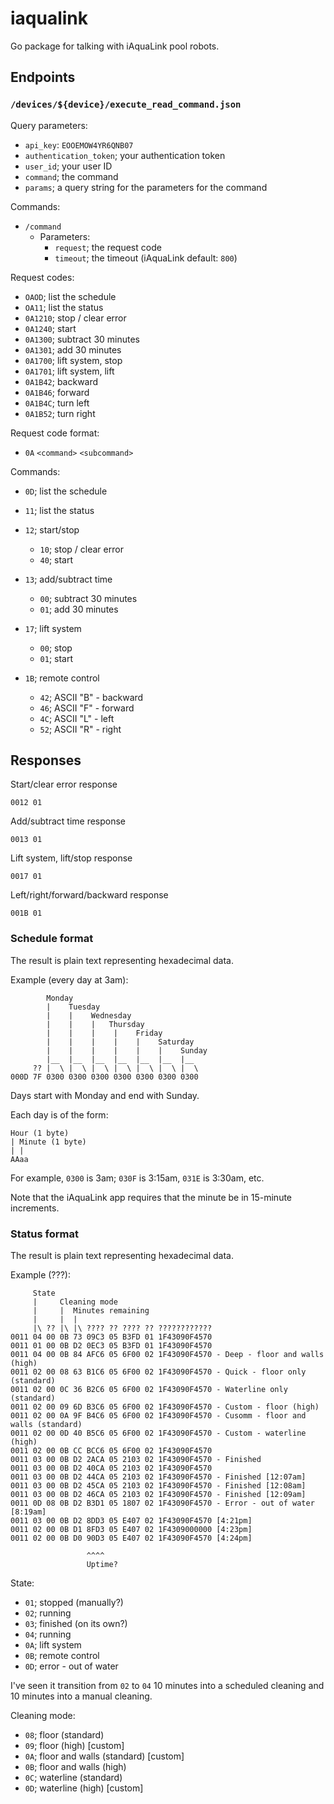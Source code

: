# iaqualink
Go package for talking with iAquaLink pool robots.

## Endpoints

### `/devices/${device}/execute_read_command.json`

Query parameters:

* `api_key`: `EOOEMOW4YR6QNB07`
* `authentication_token`; your authentication token
* `user_id`; your user ID
* `command`; the command
* `params`; a query string for the parameters for the command

Commands:

* `/command`
    * Parameters:
        * `request`; the request code
		* `timeout`; the timeout (iAquaLink default: `800`)

Request codes:

* `OAOD`; list the schedule
* `OA11`; list the status
* `0A1210`; stop / clear error
* `0A1240`; start
* `0A1300`; subtract 30 minutes
* `0A1301`; add 30 minutes
* `0A1700`; lift system, stop
* `0A1701`; lift system, lift
* `0A1B42`; backward
* `0A1B46`; forward
* `0A1B4C`; turn left
* `0A1B52`; turn right

Request code format:

* `0A` `<command>` `<subcommand>`

Commands:

* `0D`; list the schedule
* `11`; list the status
* `12`; start/stop
    * `10`; stop / clear error
    * `40`; start

* `13`; add/subtract time
    * `00`; subtract 30 minutes
    * `01`; add 30 minutes

* `17`; lift system
    * `00`; stop
    * `01`; start

* `1B`; remote control
    * `42`; ASCII "B" - backward
    * `46`; ASCII "F" - forward
    * `4C`; ASCII "L" - left
    * `52`; ASCII "R" - right

## Responses
Start/clear error response

```
0012 01
```

Add/subtract time response

```
0013 01
```

Lift system, lift/stop response

```
0017 01
```

Left/right/forward/backward response

```
001B 01
```

### Schedule format
The result is plain text representing hexadecimal data.

Example (every day at 3am):

```
        Monday
        |    Tuesday
        |    |    Wednesday
        |    |    |   Thursday
        |    |    |    |    Friday 
        |    |    |    |    |    Saturday
        |    |    |    |    |    |    Sunday
        |__  |__  |__  |__  |__  |__  |__
     ?? |  \ |  \ |  \ |  \ |  \ |  \ |  \
000D 7F 0300 0300 0300 0300 0300 0300 0300
```

Days start with Monday and end with Sunday.

Each day is of the form:

```
Hour (1 byte)
| Minute (1 byte)
| |
AAaa
```

For example, `0300` is 3am; `030F` is 3:15am, `031E` is 3:30am, etc.

Note that the iAquaLink app requires that the minute be in 15-minute increments.

### Status format
The result is plain text representing hexadecimal data.

Example (???):

```
     State
     |     Cleaning mode
     |     |  Minutes remaining
     |     |  |
     |\ ?? |\ |\ ???? ?? ???? ?? ????????????
0011 04 00 0B 73 09C3 05 B3FD 01 1F43090F4570
0011 01 00 0B D2 0EC3 05 B3FD 01 1F43090F4570
0011 04 00 0B 84 AFC6 05 6F00 02 1F43090F4570 - Deep - floor and walls (high)
0011 02 00 08 63 B1C6 05 6F00 02 1F43090F4570 - Quick - floor only (standard)
0011 02 00 0C 36 B2C6 05 6F00 02 1F43090F4570 - Waterline only (standard)
0011 02 00 09 6D B3C6 05 6F00 02 1F43090F4570 - Custom - floor (high)
0011 02 00 0A 9F B4C6 05 6F00 02 1F43090F4570 - Cusomm - floor and walls (standard)
0011 02 00 0D 40 B5C6 05 6F00 02 1F43090F4570 - Custom - waterline (high)
0011 02 00 0B CC BCC6 05 6F00 02 1F43090F4570
0011 03 00 0B D2 2ACA 05 2103 02 1F43090F4570 - Finished
0011 03 00 0B D2 40CA 05 2103 02 1F43090F4570
0011 03 00 0B D2 44CA 05 2103 02 1F43090F4570 - Finished [12:07am]
0011 03 00 0B D2 45CA 05 2103 02 1F43090F4570 - Finished [12:08am]
0011 03 00 0B D2 46CA 05 2103 02 1F43090F4570 - Finished [12:09am]
0011 0D 08 0B D2 B3D1 05 1807 02 1F43090F4570 - Error - out of water [8:19am]
0011 03 00 0B D2 8DD3 05 E407 02 1F43090F4570 [4:21pm]
0011 02 00 0B D1 8FD3 05 E407 02 1F4309000000 [4:23pm]
0011 02 00 0B D0 90D3 05 E407 02 1F43090F4570 [4:24pm]

                 ^^^^
                 Uptime?
```

State:

* `01`; stopped (manually?)
* `02`; running
* `03`; finished (on its own?)
* `04`; running
* `0A`; lift system
* `0B`; remote control
* `0D`; error - out of water

I've seen it transition from `02` to `04` 10 minutes into a scheduled cleaning and 10 minutes into a manual cleaning.

Cleaning mode:

* `08`; floor (standard)
* `09`; floor (high) [custom]
* `0A`; floor and walls (standard) [custom]
* `0B`; floor and walls (high)
* `0C`; waterline (standard)
* `0D`; waterline (high) [custom]

